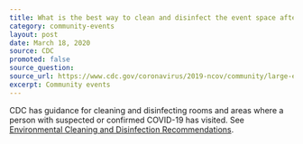 ```yaml
---
title: What is the best way to clean and disinfect the event space after a confirmed case of COVID-19 at my event?
category: community-events
layout: post
date: March 18, 2020
source: CDC
promoted: false
source_question: 
source_url: https://www.cdc.gov/coronavirus/2019-ncov/community/large-events/event-planners-and-attendees-faq.html
excerpt: Community events
---
```


CDC has guidance for cleaning and disinfecting rooms and areas where a person with suspected or confirmed COVID-19 has visited. See <a href="https://www.cdc.gov/coronavirus/2019-ncov/community/organizations/cleaning-disinfection.html"> Environmental Cleaning and Disinfection Recommendations</a>.